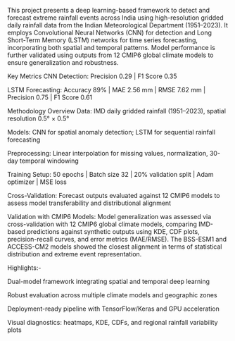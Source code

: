 This project presents a deep learning-based framework to detect and forecast extreme rainfall events across India using high-resolution gridded daily rainfall data from the Indian Meteorological Department (1951–2023). It employs Convolutional Neural Networks (CNN) for detection and Long Short-Term Memory (LSTM) networks for time series forecasting, incorporating both spatial and temporal patterns. Model performance is further validated using outputs from 12 CMIP6 global climate models to ensure generalization and robustness.

Key Metrics
CNN Detection: Precision 0.29 | F1 Score 0.35

LSTM Forecasting: Accuracy 89% | MAE 2.56 mm | RMSE 7.62 mm | Precision 0.75 | F1 Score 0.61

Methodology Overview
Data: IMD daily gridded rainfall (1951–2023), spatial resolution 0.5° × 0.5°

Models: CNN for spatial anomaly detection; LSTM for sequential rainfall forecasting

Preprocessing: Linear interpolation for missing values, normalization, 30-day temporal windowing

Training Setup: 50 epochs | Batch size 32 | 20% validation split | Adam optimizer | MSE loss

Cross-Validation: Forecast outputs evaluated against 12 CMIP6 models to assess model transferability and distributional alignment

Validation with CMIP6 Models:  Model generalization was assessed via cross-validation with 12 CMIP6 global climate models, comparing IMD-based predictions against synthetic outputs using KDE, CDF plots, precision-recall curves, and error metrics (MAE/RMSE). The BSS-ESM1 and ACCESS-CM2 models showed the closest alignment in terms of statistical distribution and extreme event representation.

Highlights:-

Dual-model framework integrating spatial and temporal deep learning

Robust evaluation across multiple climate models and geographic zones

Deployment-ready pipeline with TensorFlow/Keras and GPU acceleration

Visual diagnostics: heatmaps, KDE, CDFs, and regional rainfall variability plots

